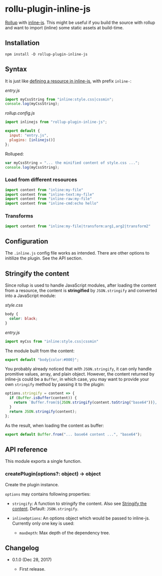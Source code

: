 rollu-plugin-inline-js
======================

[Rollup](https://github.com/rollup/rollup) with [inline-js](https://www.npmjs.com/package/inline-js). This might be useful if you build the source with rollup and want to import (inline) some static assets at build-time.

Installation
------------

```
npm install -D rollup-plugin-inline-js
```

Syntax
------

It is just like [defining a resource in inline-js](https://github.com/eight04/inline-js#resource), with prefix `inline-`:

*entry.js*

```js
import myCssString from "inline:style.css|cssmin";
console.log(myCssString);
```

*rollup.config.js*

```js
import inlinejs from "rollup-plugin-inline-js";

export default {
  input: "entry.js",
  plugins: [inlinejs()]
};
```

Rolluped:

```js
var myCssString = "... the minified content of style.css ...";
console.log(myCssString);
```

### Load from different resources

```js
import content from "inline:my-file"
import content from "inline-text:my-file"
import content from "inline-raw:my-file"
import content from "inline-cmd:echo hello"
```

### Transforms

```js
import content from "inline:my-file|transform:arg1,arg2|transform2"
```

Configuration
-------------

The `.inline.js` config file works as intended. There are other options to initilize the plugin. See the API section.

Stringify the content
---------------------

Since rollup is used to handle JavaScript modules, after loading the content from a resource, the content is **stringified** by `JSON.stringify` and converted into a JavaScript module:

*style.css*
```css
body {
  color: black;
}
```
*entry.js*
```js
import myCss from "inline:style.css|cssmin"
```
The module built from the content:
```js
export default "body{color:#000}";
```

You probably already noticed that with `JSON.stringify`, it can only handle promitive values, array, and plain object. However, the content returned by inline-js could be a `Buffer`, in which case, you may want to provide your own `stringify` method by passing it to the plugin:

```js
options.stringify = content => {
  if (Buffer.isBuffer(content)) {
    return `Buffer.from(${JSON.stringify(content.toString("base64"))}, "base64")`
  }
  return JSON.stringify(content);
};
```

As the result, when loading the content as buffer:

```js
export default Buffer.from("... base64 content ...", "base64");
```

API reference
-------------

This module exports a single function.

### createPlugin(options?: object) -> object

Create the plugin instance.

`options` may contains following properties:

* `stringify`: A function to stringify the content. Also see [Stringify the content](#stringify-the-content). Default: `JSON.stringify`.
* `inlineOptions`: An options object which would be passed to inline-js. Currently only one key is used:

  - `maxDepth`: Max depth of the dependency tree.

Changelog
---------

* 0.1.0 (Dec 28, 2017)

    - First release.
